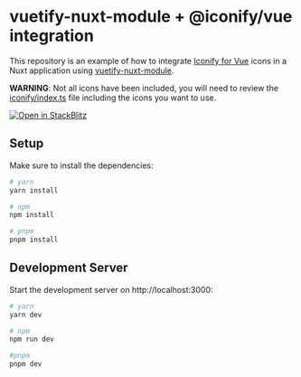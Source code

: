 # vuetify-nuxt-module + @iconify/vue integration

This repository is an example of how to integrate [Iconify for Vue](https://iconify.design/docs/icon-components/vue/) icons in a Nuxt application using [vuetify-nuxt-module](https://github.com/userquin/vuetify-nuxt-module).

**WARNING**: Not all icons have been included, you will need to review the [iconify/index.ts](iconify/index.ts) file including the icons you want to use.

[![Open in StackBlitz](https://developer.stackblitz.com/img/open_in_stackblitz.svg)](https://stackblitz.com/github/userquin/vuetify-nuxt-iconify-vue-integration)

## Setup

Make sure to install the dependencies:

```bash
# yarn
yarn install

# npm
npm install

# pnpm
pnpm install
```

## Development Server

Start the development server on http://localhost:3000:

```bash
# yarn
yarn dev

# npm
npm run dev

#pnpm
pnpm dev
```
